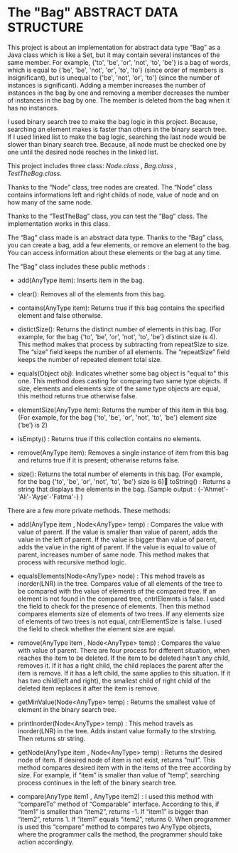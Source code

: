 # The "Bag" ABSTRACT DATA STRUCTURE

This project is about an implementation for abstract data type “Bag” as a Java class which is like a Set, but it may contain several instances of the same member. For example, {'to', 'be', 'or', 'not', 'to', 'be'} is a bag of words, which is equal to {'be', 'be', 'not', 'or', 'to', 'to'} (since order of members is insignificant), but is unequal to {'be', 'not', 'or', 'to'} (since the number of instances is significant). Adding a member increases the number of instances in the bag by one and removing a member decreases the number of instances in the bag by one. The member is deleted from the bag when it has no instances.

I used binary search tree to make the bag logic in this project. Because, searching an element makes is faster than others in the binary search tree. If I used linked list to make the bag logic, searching the last node would be slower than binary search tree. Because, all node must be checked one by one until the desired node reaches in the linked list.

This project includes three class: _Node.class_ , _Bag.class_ , _TestTheBag.class_.

Thanks to the “Node” class, tree nodes are created. The “Node” class contains informations left and right childs of node, value of node and on how many of the same node.

Thanks to the “TestTheBag” class, you can test the “Bag” class. The implementation works in this class.

The “Bag” class made is an abstract data type. Thanks to the “Bag” class, you can create a bag, add a few elements, or remove an element to the bag. You can access information about these elements or the bag at any time.

The “Bag” class includes these public methods :

* add(AnyType item): Inserts item in the bag.

* clear(): Removes all of the elements from this bag.

* contains(AnyType item): Returns true if this bag contains the specified element and false otherwise.

* distictSize(): Returns the distinct number of elements in this bag. (For example, for the bag {'to', 'be', 'or', 'not', 'to', 'be'} distinct size is 4). This method makes that process by subtracting from repeatSize to size. The “size” field keeps the number of all elements. The “repeatSize” field keeps the number of repeated element total size.

* equals(Object obj): Indicates whether some bag object is "equal to" this one. This method does casting for comparing two same type objects. If size, elements and elements size of the same type objects are equal, this method returns true otherwise false.

* elementSize(AnyType item): Returns the number of this item in this bag. (For example, for the bag {'to', 'be', 'or', 'not', 'to', 'be'} element size (‘be’) is 2)

* isEmpty() : Returns true if this collection contains no elements.

* remove(AnyType item): Removes a single instance of item from this bag and returns true if it is present; otherwise returns false.
* size(): Returns the total number of elements in this bag. (For example, for the bag {'to', 'be', 'or', 'not', 'to', 'be'} size is 6) toString() : Returns a string that displays the elements in the bag. (Sample output : {-'Ahmet'-'Ali'-'Ayşe'-'Fatma'-} )

There are a few more private methods. These methods:

* add(AnyType item , Node\<AnyType> temp) : Compares the value with value of parent. If the value is smaller than value of parent, adds the value in the left of parent. If the value is bigger than value of parent, adds the value in the right of parent. If the value is equal to value of parent, increases number of same node. This method makes that process with recursive method logic.

* equalsElements(Node\<AnyType> node) : This mehod travels as inorder(LNR) in the tree. Compares value of all elements of the tree to be compared with the value of elements of the compared tree. If an element is not found in the compared tree, cntrlElemnts is false. I used the field to check for the presence of elements. Then this method compares elements size of elements of two trees. If any elements size of elements of two trees is not equal, cntrlElementSize is false. I used the field to check whether the element size are equal.

* remove(AnyType item , Node\<AnyType> temp) : Compares the value with value of parent. There are four process for different situation, when reaches the item to be deleted. If the item to be deleted hasn’t any child, removes it. If it has a right child, the child replaces the parent after the item is remove. If it has a left child, the same applies to this situation. If it has two child(left and right), the smallest child of right child of the deleted item replaces it after the item is remove.

* getMinValue(Node\<AnyType> temp) : Returns the smallest
value of element in the binary search tree.

* printInorder(Node\<AnyType> temp) : This mehod travels as
inorder(LNR) in the tree. Adds instant value formally to the strstring. Then returns str string.

* getNode(AnyType item , Node\<AnyType> temp) : Returns
the desired node of item. If desired node of item is not exist,
returns “null”. This method compares desired item with in the
items of the tree according by size. For example, if “item” is
smaller than value of “temp”, searching process continues in the
left of the binary search tree.

* compare(AnyType item1 , AnyType item2) : I used this
method with “compareTo” method of “Comparable” interface.
According to this, if “item1” is smaller than “item2”, returns -1.
If “item1” is bigger than “item2”, returns 1. If “item1” equals
“item2”, returns 0. When programmer is used this “compare”
method to compares two AnyType objects, where the
programmer calls the method, the programmer should take
action accordingly.
